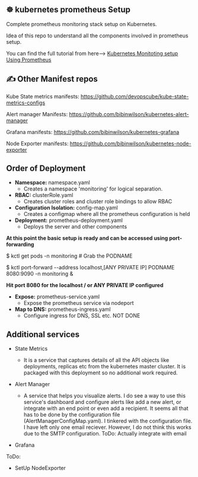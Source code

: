 ## ☸️ kubernetes prometheus Setup

Complete prometheus monitoring stack setup on Kubernetes.

Idea of this repo to understand all the components involved in prometheus setup.

You can find the full tutorial from here--> [Kubernetes Monitoting setup Using Prometheus](https://devopscube.com/setup-prometheus-monitoring-on-kubernetes/)

## ✍️ Other Manifest repos

Kube State metrics manifests: https://github.com/devopscube/kube-state-metrics-configs

Alert manager Manifests: https://github.com/bibinwilson/kubernetes-alert-manager

Grafana manifests: https://github.com/bibinwilson/kubernetes-grafana

Node Exporter manifests: https://github.com/bibinwilson/kubernetes-node-exporter


## Order of Deployment
- **Namespace:** namespace.yaml
    - Creates a namespace 'monitoring' for logical separation.
- **RBAC:** clusterRole.yaml
    - Creates cluster roles and cluster role bindings to allow RBAC 
- **Configuration Isolation:** config-map.yaml
    - Creates a configmap where all the prometheus configuration is held
- **Deployment:** prometheus-deployment.yaml
    - Deploys the server and other components

**At this point the basic setup is ready and can be accessed using port-forwarding**

$ kctl get pods -n monitoring       \#   Grab the PODNAME

$ kctl port-forward --address localhost,[ANY PRIVATE IP] PODNAME 8080:9090 -n monitoring &

**Hit port 8080 for the localhost / or ANY PRIVATE IP configured**

- **Expose:** prometheus-service.yaml
    - Expose the prometheus service via nodeport
- **Map to DNS:** prometheus-ingress.yaml
    - Configure ingress for DNS, SSL etc. NOT DONE


## Additional services
- State Metrics
    - It is a service that captures details of all the API objects like deployments, replicas etc from 
    the kubernetes master cluster. It is packaged with this deployment so no additional work required.

- Alert Manager
    - A service that helps you visualize alerts. I do see a way to use this service's dashboard and configure
    alerts like add a new alert, or integrate with an end point or even add a recipient. It seems all that has to be 
    done by the configuration file (AlertManagerConfigMap.yaml). 
    I tinkered with the configuration file. I have left only one email reciever. However, I do not think this works 
    due to the SMTP configuration. 
    ToDo: Actually integrate with email

- Grafana

ToDo:
- SetUp NodeExporter